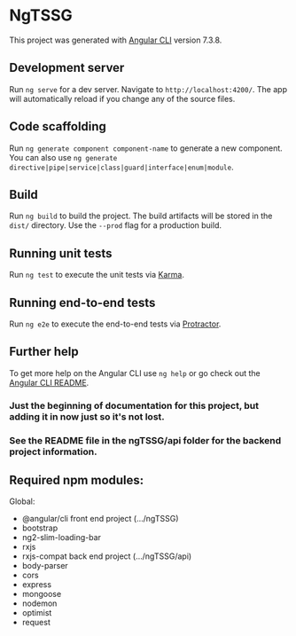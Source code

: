 # NgTSSG

This project was generated with [Angular CLI](https://github.com/angular/angular-cli) version 7.3.8.

## Development server

Run `ng serve` for a dev server. Navigate to `http://localhost:4200/`. The app will automatically reload if you change any of the source files.

## Code scaffolding

Run `ng generate component component-name` to generate a new component. You can also use `ng generate directive|pipe|service|class|guard|interface|enum|module`.

## Build

Run `ng build` to build the project. The build artifacts will be stored in the `dist/` directory. Use the `--prod` flag for a production build.

## Running unit tests

Run `ng test` to execute the unit tests via [Karma](https://karma-runner.github.io).

## Running end-to-end tests

Run `ng e2e` to execute the end-to-end tests via [Protractor](http://www.protractortest.org/).

## Further help

To get more help on the Angular CLI use `ng help` or go check out the [Angular CLI README](https://github.com/angular/angular-cli/blob/master/README.md).

### Just the beginning of documentation for this project, but adding it in now just so it's not lost.
### See the README file in the ngTSSG/api folder for the backend project information.

## Required npm modules:

Global:
-	@angular/cli
front end project (…/ngTSSG)
-	bootstrap
-	ng2-slim-loading-bar
-	rxjs
-	rxjs-compat
back end project (…/ngTSSG/api)
-	body-parser
-	cors
-	express
-	mongoose
-	nodemon
-	optimist
-	request
